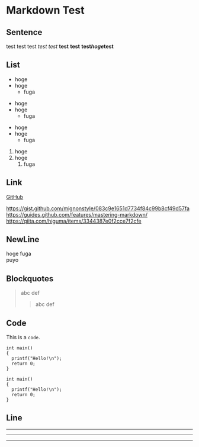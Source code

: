 # Markdown Test

##  Sentence
test
test
test
*test*
_test_
**test**
__test__
__test*hoge*test__

##  List
* hoge
* hoge
  * fuga

- hoge
- hoge
  - fuga

+ hoge
+ hoge
  + fuga

1. hoge
1. hoge
   1. fuga

##  Link
[GitHub](http://github.com)

https://gist.github.com/mignonstyle/083c9e1651d7734f84c99b8cf49d57fa
https://guides.github.com/features/mastering-markdown/
https://qiita.com/higuma/items/3344387e0f2cce7f2cfe

##  NewLine
hoge
fuga  
puyo

##  Blockquotes
> abc
> def
>> abc
>> def

##  Code
This is a `code`.

```
int main()
{
  printf("Hello!\n");
  return 0;
}
```
    int main()
    {
      printf("Hello!\n");
      return 0;
    }

##  Line

---
***
___
